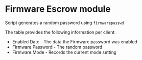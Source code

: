 # Firmware Escrow module

Script generates a random password using `firmwarepasswd` 

The table provides the following information per client:

+ Enabled Date - The data the Firmware password was enabled
+ Firmware Password - The random password
+ Firmware Mode - Records the current mode setting
